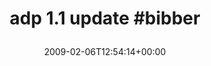---
retweeted: false
source: <a href="http://twitter.com" rel="nofollow">Twitter Web Client</a>
entities:
  hashtags:
  - text: adp
    indices:
    - '0'
    - '4'
  - text: bibber
    indices:
    - '16'
    - '23'
  symbols: []
  user_mentions: []
  urls: []
display_text_range:
- '0'
- '23'
favorite_count: '0'
id_str: '1183016749'
truncated: false
retweet_count: '0'
id: '1183016749'
created_at: Fri Feb 06 12:54:14 +0000 2009
favorited: false
full_text: "#adp 1.1 update #bibber"
lang: en
tags:
- adp
- bibber
- pesos/twitter
date: '2009-02-06T12:54:14+00:00'
src: https://twitter.com/bascht/status/1183016749
original_url: https://twitter.com/bascht/status/1183016749
type: twitter_tweet
text: "#adp 1.1 update #bibber"
title: 'adp 1.1 update #bibber

  '

---